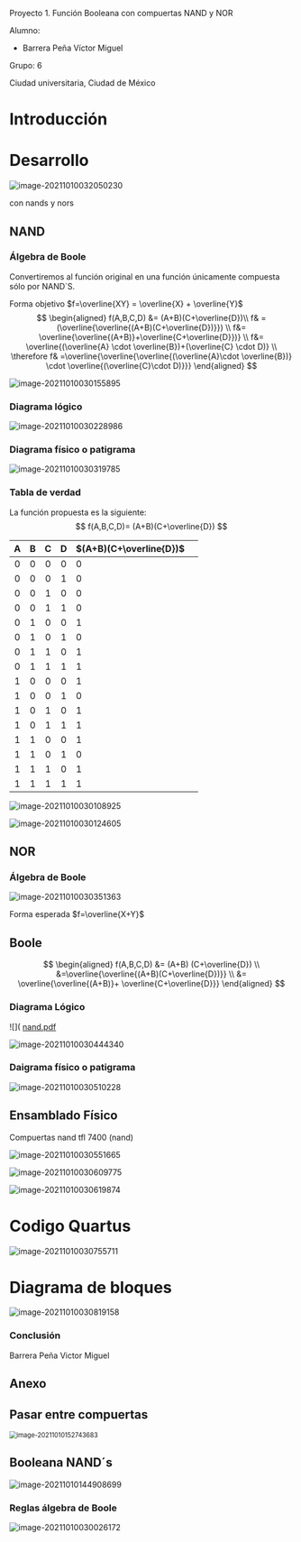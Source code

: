 Proyecto 1. Función Booleana con compuertas NAND y NOR

Alumno: 

- Barrera Peña Víctor Miguel

Grupo: 6

Ciudad universitaria, Ciudad de México



# Introducción

# Desarrollo

![image-20211010032050230](image-20211010032050230.png)

con nands y nors

## NAND

### Álgebra de Boole

Convertiremos al función original en una función únicamente compuesta sólo por NAND´S.

Forma objetivo $f=\overline{XY} = \overline{X} + \overline{Y}$
$$
\begin{aligned}
	f(A,B,C,D) &= (A+B)(C+\overline{D})\\
	f& =(\overline{\overline{(A+B)(C+\overline{D})}}) \\
	f&= \overline{\overline{(A+B)}+\overline{C+\overline{D}})} \\
	f&= \overline{(\overline{A} \cdot \overline{B})+(\overline{C} \cdot D)} \\
	\therefore f& =\overline{\overline{\overline{(\overline{A}\cdot \overline{B})} \cdot \overline{(\overline{C}\cdot D)}}}
\end{aligned}
$$



![image-20211010030155895](image-20211010030155895.png)

### Diagrama lógico

![image-20211010030228986](image-20211010030228986.png)

### Diagrama físico o patigrama

![image-20211010030319785](image-20211010030319785.png)



### Tabla de verdad

La función propuesta es la siguiente:
$$
f(A,B,C,D)= (A+B)(C+\overline{D})
$$

|  A   |  B   |  C   |  D   | $(A+B)(C+\overline{D})$ |      |
| :--: | :--: | :--: | :--: | ----------------------- | ---- |
|  0   |  0   |  0   |  0   | 0                       |      |
|  0   |  0   |  0   |  1   | 0                       |      |
|  0   |  0   |  1   |  0   | 0                       |      |
|  0   |  0   |  1   |  1   | 0                       |      |
|  0   |  1   |  0   |  0   | 1                       |      |
|  0   |  1   |  0   |  1   | 0                       |      |
|  0   |  1   |  1   |  0   | 1                       |      |
|  0   |  1   |  1   |  1   | 1                       |      |
|  1   |  0   |  0   |  0   | 1                       |      |
|  1   |  0   |  0   |  1   | 0                       |      |
|  1   |  0   |  1   |  0   | 1                       |      |
|  1   |  0   |  1   |  1   | 1                       |      |
|  1   |  1   |  0   |  0   | 1                       |      |
|  1   |  1   |  0   |  1   | 0                       |      |
|  1   |  1   |  1   |  0   | 1                       |      |
|  1   |  1   |  1   |  1   | 1                       |      |

![image-20211010030108925](image-20211010030108925.png)

![image-20211010030124605](image-20211010030124605.png)

## NOR


### Álgebra de Boole

![image-20211010030351363](image-20211010030351363.png)

Forma esperada $f=\overline{X+Y}$

## Boole

$$
\begin{aligned}
 f(A,B,C,D) &= (A+B) (C+\overline{D}) \\
 &=\overline{\overline{(A+B)(C+\overline{D})}} \\
 &= \overline{\overline{(A+B)}+ \overline{C+\overline{D}}}
\end{aligned}
$$





### Diagrama Lógico

![]( [nand.pdf](nand.pdf)

![image-20211010030444340](image-20211010030444340.png)

### Daigrama físico o patigrama

![image-20211010030510228](image-20211010030510228.png)

## Ensamblado Físico

Compuertas nand tfl 7400 (nand)

![image-20211010030551665](image-20211010030551665.png)

![image-20211010030609775](image-20211010030609775.png)

![image-20211010030619874](image-20211010030619874.png)

# Codigo Quartus

![image-20211010030755711](image-20211010030755711.png)

# Diagrama de bloques

![image-20211010030819158](image-20211010030819158.png)

### Conclusión

Barrera Peña Victor Miguel



## Anexo

## Pasar entre compuertas

<img src="image-20211010152743683.png" alt="image-20211010152743683" style="zoom:80%;" />

## Booleana NAND´s

![image-20211010144908699](image-20211010144908699.png)

### Reglas álgebra de Boole

![image-20211010030026172](image-20211010030026172.png)

